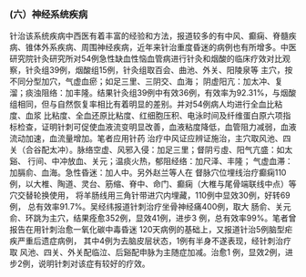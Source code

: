 ###   (六）神经系统疾病

  针治该系统疾病中西医有着丰富的经验和方法，报道较多的有中风、癫痫、脊髓疾病、锥体外系疾病、周围神经疾病，近年来针治重度昏迷的病例也有所增多。中医研究院针灸研究所对54例急性缺血性恼血管病进行针灸和烟酸的临床疗效对比观察，针灸组39例，烟酸组15例，针灸组取百会、曲池、外关、阳陵泉等 主穴，按不同分型加穴，气虚血瘀；如足三里、三阴交、血海； 阴虚阳亢：加太冲、复溜；痰浊阻络：加丰隆。结果针灸组39例中有效36例，有效率为92.31%，与烟酸组相同，但与自然恢复率相比有着明显的差别。并对54例病人均进行全血比粘度、血浆 比粘度、全血还原比粘度、红细胞压积、电泳时间及纤维蛋白原六项指标检查，证明针刺可促使血液流变明显改善，血液粘度降低，血管阻力减弱，血液流动加速，血流量增加。笔者应用针药   治疗中风证应辨证施治，主穴取风池、四关（合谷配太冲）。脉络空虚、风邪入侵：加足三里；督阴亏虛、阳气亢盛：如太谿、   行间、中冲放血、关元；温痰火热，郁阻经络：加尺泽、丰隆；  气虚血滞：加膈俞、血海。急性昏迷：加人中。另外赵兰等人在 督脉穴位埋线治疗癫痫110例，以大椎、陶道、灵台、筋缩、脊中、命门、癫痫（大椎与尾骨端联线中点）等穴交替轮换使用， 将羊肠线用三角针带进穴内埋藏，110例中显效30例，好转69例， 总有效率91.7%。吴经纬报道针刺治疗坐骨神经痛400例，取大 肠俞、关元俞、环跳为主穴，结果痊愈352例，显效41例，进步3 例，总有效率99%。笔者曾报告在用针刺治愈一氧化碳中毒昏迷 120天病例的基础上，又报道针治5例脑型疟疾严重后遗症病例， 其中4例为去脑皮层状态，1例有半身不遂表现，经针刺治疗取 风池、四关、外关配临泣、后谿配申脉为主随症加减。治愈1 例，显效2例，进步2例，说明针刺对该症有较好的疗效。  
